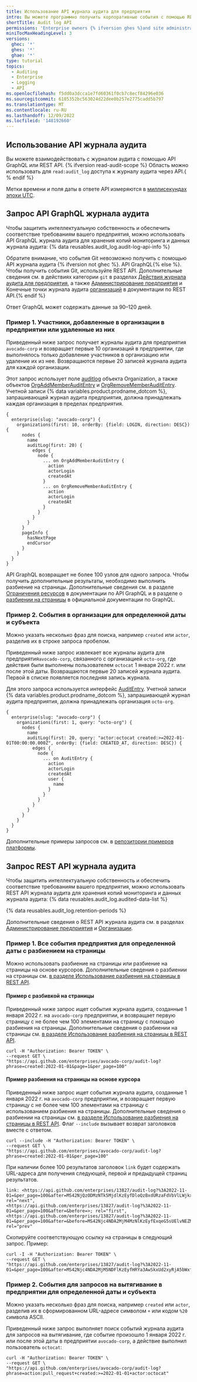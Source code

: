 ```yaml
---
title: Использование API журнала аудита для предприятия
intro: Вы можете программно получить корпоративные события с помощью REST или API GraphQL.
shortTitle: Audit log API
permissions: 'Enterprise owners {% ifversion ghes %}and site administrators {% endif %}can use the audit log API.'
miniTocMaxHeadingLevel: 3
versions:
  ghec: '*'
  ghes: '*'
  ghae: '*'
type: tutorial
topics:
  - Auditing
  - Enterprise
  - Logging
  - API
ms.openlocfilehash: f5dd0a3dcca1e7fd60361f0cb7c8ecf84296e036
ms.sourcegitcommit: 6185352bc563024d22dee0b257e2775cadd5b797
ms.translationtype: MT
ms.contentlocale: ru-RU
ms.lasthandoff: 12/09/2022
ms.locfileid: '148192660'
---
```

## Использование API журнала аудита

Вы можете взаимодействовать с журналом аудита с помощью API GraphQL или REST API. {% ifversion read-audit-scope %} Область можно использовать для `read:audit_log` доступа к журналу аудита через API.{ % endif %}

Метки времени и поля даты в ответе API измеряются в [миллисекундах эпохи UTC](http://en.wikipedia.org/wiki/Unix_time).

## Запрос API GraphQL журнала аудита

Чтобы защитить интеллектуальную собственность и обеспечить соответствие требованиям вашего предприятия, можно использовать API GraphQL журнала аудита для хранения копий мониторинга и данных журнала аудита: {% data reusables.audit_log.audit-log-api-info %}

Обратите внимание, что события Git невозможно получить с помощью API журнала аудита {% ifversion not ghec %}. API GraphQL{% else %}. Чтобы получить события Git, используйте REST API. Дополнительные сведения см. в действиях категории `git` в разделах [Действия журнала аудита для предприятия](/admin/monitoring-activity-in-your-enterprise/reviewing-audit-logs-for-your-enterprise/audit-log-events-for-your-enterprise#git-category-actions), а также [Администрирование предприятия](/rest/reference/enterprise-admin#audit-log) и Конечные точки журнала аудита [организаций](/rest/reference/orgs#get-the-audit-log-for-an-organization) в документации по REST API.{% endif %}

Ответ GraphQL может содержать данные за 90–120 дней.

### Пример 1. Участники, добавленные в организации в предприятии или удаленные из них

Приведенный ниже запрос получает журналы аудита для предприятия `avocado-corp` и возвращает первые 10 организаций в предприятии, где выполнялось только добавление участников в организацию или удаление их из нее. Возвращаются первые 20 записей журнала аудита для каждой организации. 

Этот запрос использует поле [auditlog](/graphql/reference/objects) объекта Organization, а также объектов [OrgAddMemberAuditEntry](/graphql/reference/objects#orgaddmemberauditentry) и [OrgRemoveMemberAuditEntry](/graphql/reference/objects#orgremovememberauditentry). Учетной записи {% data variables.product.prodname_dotcom %}, запрашивающей журнал аудита предприятия, должна принадлежать каждая организация в пределах предприятия.

```shell
{
  enterprise(slug: "avocado-corp") {
    organizations(first: 10, orderBy: {field: LOGIN, direction: DESC}) {
      nodes {
        name
        auditLog(first: 20) {
          edges {
            node {
              ... on OrgAddMemberAuditEntry {
                action
                actorLogin
                createdAt
              }
              ... on OrgRemoveMemberAuditEntry {
                action
                actorLogin
                createdAt
              }
            }
          }
        }
      }
      pageInfo {
        hasNextPage
        endCursor
      }
    }
  }
}
```

API GraphQL возвращает не более 100 узлов для одного запроса. Чтобы получить дополнительные результаты, необходимо выполнить разбиение на страницы. Дополнительные сведения см. в разделе [Ограничения ресурсов](/graphql/overview/resource-limitations#node-limit) в документации по API GraphQL и в разделе о [разбиении на страницы](https://graphql.org/learn/pagination/) в официальной документации по GraphQL.
### Пример 2. События в организации для определенной даты и субъекта

Можно указать несколько фраз для поиска, например `created` или `actor`, разделив их в строке запроса пробелом.

Приведенный ниже запрос извлекает все журналы аудита для предприятия`avocado-corp`, связанного с организацией `octo-org`, где действия были выполнены пользователем `octocat` 1 января 2022 г. или после этой даты. Возвращаются первые 20 записей журнала аудита. Первой в списке появляется последняя запись журнала. 

Для этого запроса используется интерфейс [AuditEntry](/graphql/reference/interfaces#auditentry). Учетной записи {% data variables.product.prodname_dotcom %}, запрашивающей журнал аудита предприятия, должна принадлежать организация `octo-org`.

```shell
{
  enterprise(slug: "avocado-corp") {
    organizations(first: 1, query: "octo-org") {
      nodes {
        name
        auditLog(first: 20, query: "actor:octocat created:>=2022-01-01T00:00:00.000Z", orderBy: {field: CREATED_AT, direction: DESC}) {
          edges {
            node {
              ... on AuditEntry {
                action
                actorLogin
                createdAt
                user {
                  name
                }
              }
            }
          }
        }
      }
    }
  }
}
```

Дополнительные примеры запросов см. в [репозитории примеров платформы](https://github.com/github/platform-samples/blob/master/graphql/queries).

## Запрос REST API журнала аудита

Чтобы защитить интеллектуальную собственность и обеспечить соответствие требованиям вашего предприятия, можно использовать REST API журнала аудита для хранения копий мониторинга и данных журнала аудита: {% data reusables.audit_log.audited-data-list %}

{% data reusables.audit_log.retention-periods %}

Дополнительные сведения о REST API журнала аудита см. в разделах [Администрирование предприятия](/rest/reference/enterprise-admin#audit-log) и [Организации](/rest/reference/orgs#get-the-audit-log-for-an-organization).

### Пример 1. Все события предприятия для определенной даты с разбиением на страницы

Можно использовать разбиение на страницы или разбиение на страницы на основе курсоров. Дополнительные сведения о разбиении на страницы см. [в разделе Использование разбиения на страницы в REST API](/rest/guides/using-pagination-in-the-rest-api).

#### Пример с разбивкой на страницы

Приведенный ниже запрос ищет события журнала аудита, созданные 1 января 2022 г. на `avocado-corp` предприятии, и возвращает первую страницу с не более чем 100 элементами на страницу с помощью разбиения на страницы. Дополнительные сведения о разбиении на страницы см. [в разделе Использование разбиения на страницы в REST API](/rest/guides/using-pagination-in-the-rest-api).

```shell
curl -H "Authorization: Bearer TOKEN" \
--request GET \
"https://api.github.com/enterprises/avocado-corp/audit-log?phrase=created:2022-01-01&page=1&per_page=100"
```

#### Пример разбиения на страницы на основе курсора

Приведенный ниже запрос ищет события журнала аудита, созданные 1 января 2022 г. на `avocado-corp` предприятии, и возвращает первую страницу с не более чем 100 элементами на страницу с использованием разбиения на страницы. Дополнительные сведения о разбиении на страницы см. [в разделе Использование разбиения на страницы в REST API](/rest/guides/using-pagination-in-the-rest-api). Флаг `--include` вызывает возврат заголовков вместе с ответом.

```
curl --include -H "Authorization: Bearer TOKEN" \
--request GET \
"https://api.github.com/enterprises/avocado-corp/audit-log?phrase=created:2022-01-01&per_page=100"
```

При наличии более 100 результатов заголовок `link` будет содержать URL-адреса для получения следующей, первой и предыдущей страниц результатов.

```
link: <https://api.github.com/enterprises/13827/audit-log?%3A2022-11-01=&per_page=100&after=MS42NjQzODMzNTk5MjdlKzEyfDloQzBxdURzaFdVbVlLWjkxRU9mNXc%3D&before=>; rel="next", 
<https://api.github.com/enterprises/13827/audit-log?%3A2022-11-01=&per_page=100&after=&before=>; rel="first", 
<https://api.github.com/enterprises/13827/audit-log?%3A2022-11-01=&per_page=100&after=&before=MS42Njc4NDA2MjM4MzNlKzEyfExqeG5sUElvNEZMbG1XZHA5akdKTVE%3D>; rel="prev"
```

Скопируйте соответствующую ссылку на страницы в следующий запрос. Пример:

```shell
curl -I -H "Authorization: Bearer TOKEN" \
--request GET \
"https://api.github.com/enterprises/13827/audit-log?%3A2022-11-01=&per_page=100&after=MS42Njc4NDA2MjM5NDFlKzEyfHRYa3AwSkxUd2xyRjA5bWxfOS1RbFE%3D&before="
```

### Пример 2. События для запросов на вытягивание в предприятии для определенной даты и субъекта

Можно указать несколько фраз для поиска, например `created` или `actor`, разделив их в сформированном URL-адресе символом `+` или кодом `%20` символа ASCII.

Приведенный ниже запрос выполняет поиск событий журнала аудита для запросов на вытягивание, где событие произошло 1 января 2022 г. или после этой даты в предприятии `avocado-corp`, а действие выполнил пользователь `octocat`:

```shell
curl -H "Authorization: Bearer TOKEN" \
--request GET \
"https://api.github.com/enterprises/avocado-corp/audit-log?phrase=action:pull_request+created:>=2022-01-01+actor:octocat"
```






